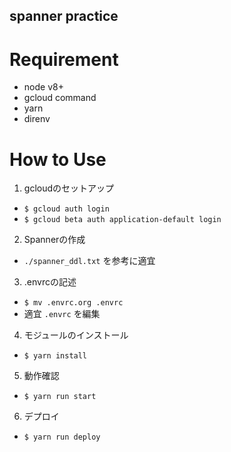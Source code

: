 spanner practice
---

# Requirement
* node v8+
* gcloud command
* yarn
* direnv

# How to Use
1. gcloudのセットアップ
  - `$ gcloud auth login`
  - `$ gcloud beta auth application-default login`
2. Spannerの作成
  - `./spanner_ddl.txt` を参考に適宜
3. .envrcの記述
  - `$ mv .envrc.org .envrc`
  - 適宜 `.envrc` を編集
4. モジュールのインストール
  - `$ yarn install`
5. 動作確認
  - `$ yarn run start`
6. デプロイ
  - `$ yarn run deploy`
